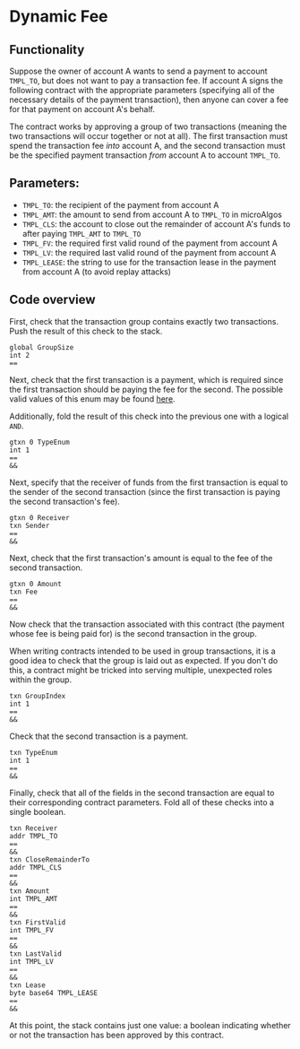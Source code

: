 # Dynamic Fee

## Functionality

Suppose the owner of account A wants to send a payment to account `TMPL_TO`, but does not want to pay a transaction fee. If account A signs the following contract with the appropriate parameters (specifying all of the necessary details of the payment transaction), then anyone can cover a fee for that payment on account A's behalf.

The contract works by approving a group of two transactions (meaning the two transactions will occur together or not at all). The first transaction must spend the transaction fee _into_ account A, and the second transaction must be the specified payment transaction _from_ account A to account `TMPL_TO`.

## Parameters:

  - `TMPL_TO`: the recipient of the payment from account A
  - `TMPL_AMT`: the amount to send from account A to `TMPL_TO` in microAlgos
  - `TMPL_CLS`: the account to close out the remainder of account A's funds to after paying `TMPL_AMT` to `TMPL_TO`
  - `TMPL_FV`: the required first valid round of the payment from account A
  - `TMPL_LV`: the required last valid round of the payment from account A
  - `TMPL_LEASE`: the string to use for the transaction lease in the payment from account A (to avoid replay attacks)

## Code overview

First, check that the transaction group contains exactly two transactions. Push the result of this check to the stack.

```
global GroupSize
int 2
==
```

Next, check that the first transaction is a payment, which is required since the first transaction should be paying the fee for the second. The possible valid values of this enum may be found [here](https://github.com/algorand/go-algorand/blob/9978b3aed0643751246af82f5538ba1e7de47310/data/transactions/logic/assembler.go#L569).

Additionally, fold the result of this check into the previous one with a logical `AND`.

```
gtxn 0 TypeEnum
int 1
==
&&
```

Next, specify that the receiver of funds from the first transaction is equal to the sender of the second transaction (since the first transaction is paying the second transaction's fee).

```
gtxn 0 Receiver
txn Sender
==
&&
```

Next, check that the first transaction's amount is equal to the fee of the second transaction.

```
gtxn 0 Amount
txn Fee
==
&&
```

Now check that the transaction associated with this contract (the payment whose fee is being paid for) is the second transaction in the group.

When writing contracts intended to be used in group transactions, it is a good idea to check that the group is laid out as expected. If you don't do this, a contract might be tricked into serving multiple, unexpected roles within the group.

```
txn GroupIndex
int 1
==
&&
```

Check that the second transaction is a payment.

```
txn TypeEnum
int 1
==
&&
```

Finally, check that all of the fields in the second transaction are equal to their corresponding contract parameters. Fold all of these checks into a single boolean.

```
txn Receiver
addr TMPL_TO
==
&&
txn CloseRemainderTo
addr TMPL_CLS
==
&&
txn Amount
int TMPL_AMT
==
&&
txn FirstValid
int TMPL_FV
==
&&
txn LastValid
int TMPL_LV
==
&&
txn Lease
byte base64 TMPL_LEASE
==
&&
```

At this point, the stack contains just one value: a boolean indicating whether or not the transaction has been approved by this contract.
